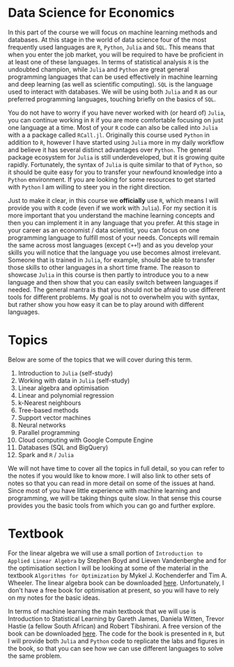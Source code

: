 
Data Science for Economics
==============================================

In this part of the course we will focus on machine learning methods and databases. At this stage in the world of data science four of the most frequently used languages are `R`, `Python`, `Julia` and `SQL`. This means that when you enter the job market, you will be required to have be proficient in at least one of these languages. In terms of statistical analysis `R` is the undoubted champion, while `Julia` and `Python` are great general programming languages that can be used effectively in machine learning and deep learning (as well as scientific computing). `SQL` is the language used to interact with databases. We will be using both `Julia` and `R` as our preferred programming languages, touching briefly on the basics of `SQL`. 

You do not have to worry if you have never worked with (or heard of) `Julia`, you can continue working in `R` if you are more comfortable focusing on just one language at a time. Most of your `R` code can also be called into `Julia` with a a package called `RCall.jl`. Originally this course used `Python` in addition to `R`, however I have started using `Julia` more in my daily workflow and believe it has several distinct advantages over `Python`. The general package ecosystem for `Julia` is still underdeveloped, but it is growing quite rapidly. Fortunately, the syntax of `Julia` is quite similar to that of `Python`, so it should be quite easy for you to transfer your newfound knowledge into a `Python` environment. If you are looking for some resources to get started with `Python` I am willing to steer you in the right direction.  

Just to make it clear, in this course we **officially** use `R`, which means I will provide you with `R` code (even if we work with `Julia`). For my section it is more important that you understand the machine learning concepts and then you can implement it in any language that you prefer. At this stage in your career as an economist / data scientist, you can focus on one programming language to fulfill most of your needs. Concepts will remain the same across most languages (except `C++`!) and as you develop your skills you will notice that the language you use becomes almost irrelevant. Someone that is trained in `Julia`, for example, should be able to transfer those skills to other languages in a short time frame. The reason to showcase `Julia` in this course is then partly to introduce you to a new language and then show that you can easily switch between languages if needed. The general mantra is that you should not be afraid to use different tools for different problems. My goal is not to overwhelm you with syntax, but rather show you how easy it can be to play around with different languages. 

# Topics

Below are some of the topics that we will cover during this term.

1. Introduction to `Julia` (self-study)
2. Working with data in `Julia` (self-study)
3. Linear algebra and optimisation
4. Linear and polynomial regression
5. k-Nearest neighbours
6. Tree-based methods
7. Support vector machines
8. Neural networks 
9. Parallel programming
10. Cloud computing with Google Compute Engine
11. Databases (SQL and BigQuery)
12. Spark and `R` / `Julia`

We will not have time to cover all the topics in full detail, so you can refer to the notes if you would like to know more. I will also link to other sets of notes so that you can read in more detail on some of the issues at hand. Since most of you have little experience with machine learning and programming, we will be taking things quite slow. In that sense this course provides you the basic tools from which you can go and further explore. 

# Textbook

For the linear algebra we will use a small portion of `Introduction to Applied Linear Algebra` by Stephen Boyd and Lieven Vandenberghe and for the optimisation section I will be looking at some of the material in the textbook `Algorithms for Optimization` by Mykel J. Kochenderfer and Tim A. Wheeler. The linear algebra book can be downloaded [here](http://vmls-book.stanford.edu/). Unfortunately, I don't have a free book for optimisation at present, so you will have to rely on my notes for the basic ideas. 

In terms of machine learning the main textbook that we will use is Introduction to Statistical Learning by Gareth James, Daniela Witten, Trevor Hastie (a fellow South African) and Robert Tibshirani. A free version of the book can be downloaded [here](http://faculty.marshall.usc.edu/gareth-james/ISL/). The code for the book is presented in `R`, but I will provide both `Julia` and `Python` code to replicate the labs and figures in the book, so that you can see how we can use different languages to solve the same problem. 